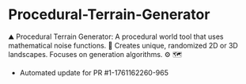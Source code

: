 # Procedural-Terrain-Generator
⛰️ Procedural Terrain Generator: A procedural world tool that uses mathematical noise functions. 🌳 Creates unique, randomized 2D or 3D landscapes. Focuses on generation algorithms. ⚙️ 🗺️


- Automated update for PR #1-1761162260-965